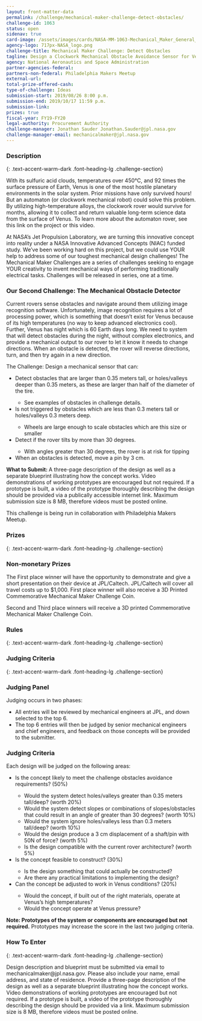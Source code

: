 ```yaml
---
layout: front-matter-data
permalink: /challenge/mechanical-maker-challenge-detect-obstacles/
challenge-id: 1063
status: open
sidenav: true
card-image: /assets/images/cards/NASA-MM-1063-Mechanical_Maker_General_logo.png
agency-logo: 717px-NASA_logo.png
challenge-title: Mechanical Maker Challenge: Detect Obstacles
tagline: Design a Clockwork Mechanical Obstacle Avoidance Sensor for Venus
agency: National Aeronautics and Space Administration
partner-agencies-federal: 
partners-non-federal: Philadelphia Makers Meetup
external-url:
total-prize-offered-cash:
type-of-challenge: Ideas
submission-start: 2019/08/26 8:00 p.m.
submission-end: 2019/10/17 11:59 p.m.
submission-link:  
prizes: true
fiscal-year: FY19-FY20
legal-authority: Procurement Authority
challenge-manager: Jonathan Sauder Jonathan.Sauder@jpl.nasa.gov
challenge-manager-email: mechanicalmaker@jpl.nasa.gov
---
```




<!-- Description start -->
### Description
{: .text-accent-warm-dark .font-heading-lg .challenge-section}

<p>With its sulfuric acid clouds, temperatures over 450°C, and 92 times the surface pressure of Earth, Venus is one of the most hostile planetary environments in the solar system. Prior missions have only survived hours! But an automaton (or clockwork mechanical robot) could solve this problem. By utilizing high-temperature alloys, the clockwork rover would survive for months, allowing it to collect and return valuable long-term science data from the surface of Venus. To learn more about the automaton rover, see this link on the project or this video.</p>
<p>At NASA’s Jet Propulsion Laboratory, we are turning this innovative concept into reality under a NASA Innovative Advanced Concepts (NIAC) funded study. We’ve been working hard on this project, but we could use YOUR help to address some of our toughest mechanical design challenges! The Mechanical Maker Challenges are a series of challenges seeking to engage YOUR creativity to invent mechanical ways of performing traditionally electrical tasks. Challenges will be released in series, one at a time.</p>
<h3>Our Second Challenge: The Mechanical Obstacle Detector</h3>
<p>Current rovers sense obstacles and navigate around them utilizing image recognition software. Unfortunately, image recognition requires a lot of processing power, which is something that doesn’t exist for Venus because of its high temperatures (no way to keep advanced electronics cool). Further, Venus has night which is 60 Earth days long. We need to system that will detect obstacles during the night, without complex electronics, and provide a mechanical output to our rover to let it know it needs to change directions. When an obstacle is detected, the rover will reverse directions, turn, and then try again in a new direction.</p> 
<p>The Challenge: Design a mechanical sensor that can:</p>
<ul>
<li>Detect obstacles that are larger than 0.35 meters tall, or holes/valleys deeper than 0.35 meters, as these are larger than half of the diameter of the tire.</li>
<ul><li>See examples of obstacles in challenge details.</li></ul>
<li>Is not triggered by obstacles which are less than 0.3 meters tall or holes/valleys 0.3 meters deep.</li>
<ul>
<li>Wheels are large enough to scale obstacles which are this size or smaller</li></ul>
<li>Detect if the rover tilts by more than 30 degrees.</li>
<ul><li>With angles greater than 30 degrees, the rover is at risk for tipping</li></ul>
<li>When an obstacles is detected, move a pin by 3 cm.</li></ul>
<p><strong>What to Submit: </strong>A three-page description of the design as well as a separate blueprint illustrating how the concept works. Video demonstrations of working prototypes are encouraged but not required. If a prototype is built, a video of the prototype thoroughly describing the design should be provided via a publically accessible internet link. Maximum submission size is 8 MB, therefore videos must be posted online.</p>
<p>This challenge is being run in collaboration with Philadelphia Makers Meetup.</p>

<!-- Prizes start -->
### Prizes
{: .text-accent-warm-dark .font-heading-lg .challenge-section}

<h3>Non-monetary Prizes</h3>
<p>The First place winner will have the opportunity to demonstrate and give a short presentation on their device at JPL/Caltech. JPL/Caltech will cover all travel costs up to $1,000. First place winner will also receive a 3D Printed Commemorative Mechanical Maker Challenge Coin.</p>
<p>Second and Third place winners will receive a 3D printed Commemorative Mechanical Maker Challenge Coin.</p>


<!-- Rules start -->
### Rules 
{: .text-accent-warm-dark .font-heading-lg .challenge-section}


<!-- Judging start -->
### Judging Criteria
{: .text-accent-warm-dark .font-heading-lg .challenge-section}

<h3>Judging Panel</h3>
<p>Judging occurs in two phases:</p>
<ul>
<li>All entries will be reviewed by mechanical engineers at JPL, and down selected to the top 6.</li>
<li>The top 6 entries will then be judged by senior mechanical engineers and chief engineers, and feedback on those concepts will be provided to the submitter. </li>
</ul>
<h3>Judging Criteria</h3>
<p>Each design will be judged on the following areas:</p>
<ul>
<li>Is the concept likely to meet the challenge obstacles avoidance requirements? (50%)</li>
<ul>
<li>Would the system detect holes/valleys greater than 0.35 meters tall/deep? (worth 20%)</li>
<li>Would the system detect slopes or combinations of slopes/obstacles that could result in an angle of greater than 30 degrees? (worth 10%)</li>
<li>Would the system ignore holes/valleys less than 0.3 meters tall/deep? (worth 10%)</li>
<li>Would the design produce a 3 cm displacement of a shaft/pin with 50N of force? (worth 5%)</li>
<li>Is the design compatible with the current rover architecture? (worth 5%)</li>
</ul>
<li>Is the concept feasible to construct? (30%)</li>
<ul>
<li>Is the design something that could actually be constructed?</li>
<li>Are there any practical limitations to implementing the design?</li>
</ul>
<li>Can the concept be adjusted to work in Venus conditions? (20%)</li>
<ul><li>Would the concept, if built out of the right materials, operate at Venus’s high temperatures?</li>
<li>Would the concept operate at Venus pressure?</li>
</ul>
</ul>
<p><strong>Note: Prototypes of the system or components are encouraged but not required.</strong> Prototypes may increase the score in the last two judging criteria.  </p>

<!--  How To Enter start -->
### How To Enter
{: .text-accent-warm-dark .font-heading-lg .challenge-section}

<p>Design description and blueprint must be submitted via email to mechanicalmaker@jpl.nasa.gov. Please also include your name, email address, and state of residence. Provide a three-page description of the design as well as a separate blueprint illustrating how the concept works. Video demonstrations of working prototypes are encouraged but not required. If a prototype is built, a video of the prototype thoroughly describing the design should be provided via a link. Maximum submission size is 8 MB, therefore videos must be posted online.</p>
